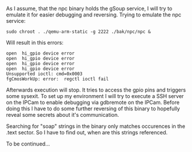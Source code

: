 As I assume, that the npc binary holds the gSoup service, I will try to emulate it for easier debugging and reversing. 
Trying to emulate the npc service:
```
sudo chroot . ./qemu-arm-static -g 2222 ./bak/npc/npc &
```
Will result in this errors:
```
open  hi_gpio device error
open  hi_gpio device error
open  hi_gpio device error
open  hi_gpio device error
Unsupported ioctl: cmd=0x0003
fgCmosWorkUp: error:  regctl ioctl fail 
```
Afterwards execution will stop. It tries to access the gpio pins and triggers some sysexit.
To set up my environment I will try to execute a SSH server on the IPCam to enable debugging via gdbremote on the IPCam.
Before doing this I have to do some further reversing of this binary to hopefully reveal some secrets about it's communication.

Searching for "soap" strings in the binary only matches occurences in the .text sector. So I have to find out, when are this strings referenced.



To be continued...

